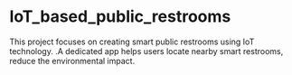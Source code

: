 # IoT_based_public_restrooms
This project focuses on creating smart public restrooms using IoT technology. .A dedicated app helps users locate nearby smart restrooms,  reduce the environmental impact. 
